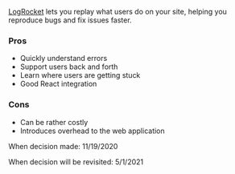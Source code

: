 [LogRocket](https://www.logrocket.com/) lets you replay what users do on your site, helping you reproduce bugs and fix issues faster. 

### Pros
* Quickly understand errors
* Support users back and forth
* Learn where users are getting stuck
* Good React integration

### Cons
* Can be rather costly
* Introduces overhead to the web application


When decision made: 11/19/2020

When decision will be revisited: 5/1/2021
